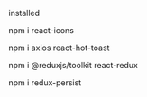 installed 


npm i react-icons






npm i axios react-hot-toast

npm i @reduxjs/toolkit react-redux

npm i redux-persist
